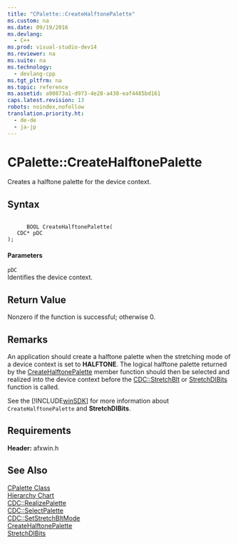 ```yaml
---
title: "CPalette::CreateHalftonePalette"
ms.custom: na
ms.date: 09/19/2016
ms.devlang: 
  - C++
ms.prod: visual-studio-dev14
ms.reviewer: na
ms.suite: na
ms.technology: 
  - devlang-cpp
ms.tgt_pltfrm: na
ms.topic: reference
ms.assetid: a90873a1-d973-4e28-a438-eaf4485bd161
caps.latest.revision: 13
robots: noindex,nofollow
translation.priority.ht: 
  - de-de
  - ja-jp
---
```

# CPalette::CreateHalftonePalette
Creates a halftone palette for the device context.  
  
## Syntax  
  
```  
  
      BOOL CreateHalftonePalette(  
   CDC* pDC   
);  
```  
  
#### Parameters  
 `pDC`  
 Identifies the device context.  
  
## Return Value  
 Nonzero if the function is successful; otherwise 0.  
  
## Remarks  
 An application should create a halftone palette when the stretching mode of a device context is set to **HALFTONE**. The logical halftone palette returned by the [CreateHalftonePalette](http://msdn.microsoft.com/library/windows/desktop/dd183503) member function should then be selected and realized into the device context before the [CDC::StretchBlt](../vs140/CDC--StretchBlt.md) or [StretchDIBits](http://msdn.microsoft.com/library/windows/desktop/dd145121) function is called.  
  
 See the [!INCLUDE[winSDK](../vs140/includes/winSDK_md.md)] for more information about `CreateHalftonePalette` and **StretchDIBits**.  
  
## Requirements  
 **Header:** afxwin.h  
  
## See Also  
 [CPalette Class](../vs140/CPalette-Class.md)   
 [Hierarchy Chart](../vs140/Hierarchy-Chart.md)   
 [CDC::RealizePalette](../vs140/CDC--RealizePalette.md)   
 [CDC::SelectPalette](../vs140/CDC--SelectPalette.md)   
 [CDC::SetStretchBltMode](../vs140/CDC--SetStretchBltMode.md)   
 [CreateHalftonePalette](http://msdn.microsoft.com/library/windows/desktop/dd183503)   
 [StretchDIBits](http://msdn.microsoft.com/library/windows/desktop/dd145121)